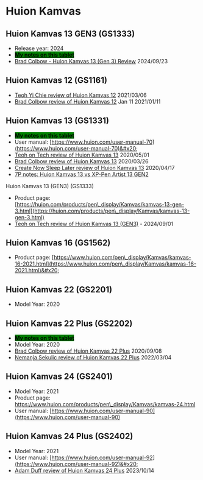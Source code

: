 # Huion Kamvas

## Huion Kamvas 13 GEN3 (GS1333)

* Release year: 2024
* [<mark style="background-color:green;">**My notes on this tablet**</mark>](7p-notes-huion-kamvas-13-gen3-gs1333.md)&#x20;
* [Brad Colbow - Huion Kamvas 13 (Gen 3) Review](https://www.youtube.com/watch?v=2cJB3h8qbhY) 2024/09/23

## Huion Kamvas 12 (GS1161)

* [Teoh Yi Chie review of Huion Kamvas 12](https://youtu.be/KW\_GwmGhwb0) 2021/03/06
* [Brad Colbow review of Huion Kamvas 12](https://youtu.be/57QFFMuhxUU) Jan 11 2021/01/11&#x20;

## Huion Kamvas 13 (GS1331)

* [<mark style="background-color:green;">**My notes on this tablet**</mark>](7p-notes-huion-gs1331.md)
* User manual: [https://www.huion.com/user-manual-70](https://www.huion.com/user-manual-70)&#x20;
* [Teoh on Tech review of Huion Kamvas 13](https://www.youtube.com/watch?v=yn1eJFsrFnY) 2020/05/01
* [Brad Colbow review of Huion Kamvas 13](https://www.youtube.com/watch?v=ku8x1q\_nhFQ) 2020/03/26
* [Create Now Sleep Later review of Huion Kamvas 13](https://youtu.be/rgaqRLhct0A)  2020/04/17 &#x20;
* [7P notes: Huion Kamvas 13 vs XP-Pen Artist 13 GEN2](../../7p-notes-other/7p-notes-huion-gs1331-xppen-cd130fh.md)&#x20;

Huion Kamvas 13 (GEN3) (GS1333)

* Product page: [https://huion.com/products/pen\_display/Kamvas/kamvas-13-gen-3.html](https://huion.com/products/pen\_display/Kamvas/kamvas-13-gen-3.html)
* [Teoh on Tech review of Huion Kamvas 13 (GEN3)](https://www.youtube.com/watch?v=8btDW6eV\_HY) - 2024/09/01

## Huion Kamvas 16 (GS1562)

* Product page: [https://www.huion.com/pen\_display/Kamvas/kamvas-16-2021.html](https://www.huion.com/pen\_display/Kamvas/kamvas-16-2021.html)&#x20;

## Huion Kamvas 22 (GS2201)

* Model Year: 2020

## Huion Kamvas 22 Plus (GS2202)

* [<mark style="background-color:green;">**My notes on this tablet**</mark>](7p-notes-huion-gs2202.md)&#x20;
* Model Year: 2020
* [Brad Colbow review of Huion Kamvas 22 Plus](https://youtu.be/GJxGzJgfYGA) 2020/09/08
* [Nemanja Sekulic review of Huion Kamvas 22 Plus](https://youtu.be/mlYTRD2KmeY) 2022/03/04

## Huion Kamvas 24 (GS2401)

* Model Year: 2021
* Product page: [https://www.huion.com/products/pen\_display/Kamvas/kamvas-24.html  ](https://www.huion.com/products/pen\_display/Kamvas/kamvas-24.html)
* User manual: [https://www.huion.com/user-manual-90](https://www.huion.com/user-manual-90)

## Huion Kamvas 24 Plus (GS2402)

* Model Year: 2021
* User manual: [https://www.huion.com/user-manual-92](https://www.huion.com/user-manual-92)&#x20;
* [Adam Duff review of Huion Kamvas 24 Plus](https://youtu.be/1xL\_rz6csbo) 2023/10/14

##

